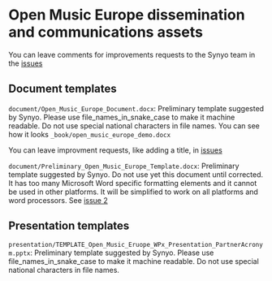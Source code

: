 # Open Music Europe dissemination and communications assets

You can leave comments for improvements requests to the Synyo team in the [issues](https://github.com/dataobservatory-eu/open_music_europe_templates/issues)

## Document templates

`document/Open_Music_Europe_Document.docx`: Preliminary template suggested by Synyo. Please use file_names_in_snake_case to make it machine readable. Do not use special national characters in file names.  You can see how it looks `_book/open_music_europe_demo.docx`

You can leave improvment requests, like adding a title, in [issues ](https://github.com/dataobservatory-eu/open_music_europe_templates/issues/1)


`document/Preliminary_Open_Music_Europe_Template.docx`: Preliminary template suggested by Synyo. Do not use yet this document until corrected. It has too many Microsoft Word specific formatting elements and it cannot be used in other platforms. It will be simplified to work on all platforms and word processors. See [issue 2](https://github.com/dataobservatory-eu/open_music_europe_templates/issues/2)

## Presentation templates

`presentation/TEMPLATE_Open_Music_Eruope_WPx_Presentation_PartnerAcronym.pptx`: Preliminary template suggested by Synyo. Please use file_names_in_snake_case to make it machine readable. Do not use special national characters in file names.



